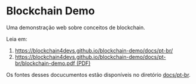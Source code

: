 # Blockchain Demo

Uma demonstração web sobre conceitos de blockchain.

Leia em:

1. https://blockchain4devs.github.io/blockchain-demo/docs/pt-br/
2. [https://blockchain4devs.github.io/blockchain-demo/docs/pt-br/blockchain-demo.pdf (PDF)](https://blockchain4devs.github.io/blockchain-demo/docs/pt-br/blockchain-demo.pdf)

Os fontes desses docucumentos estão disponíveis no diretório [docs/pt-br](docs/pt-br).

